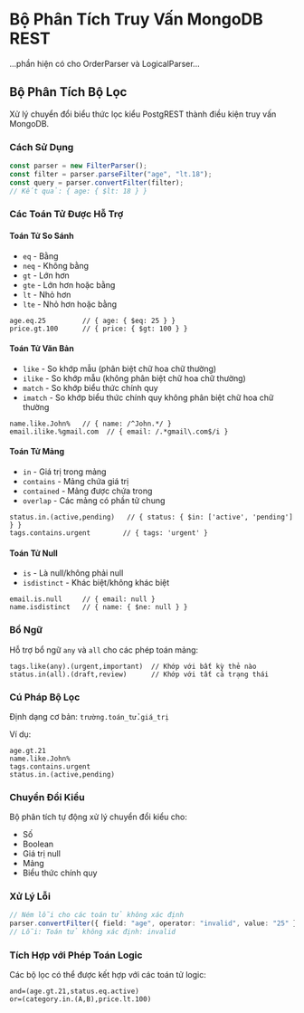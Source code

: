 # Bộ Phân Tích Truy Vấn MongoDB REST

...phần hiện có cho OrderParser và LogicalParser...

## Bộ Phân Tích Bộ Lọc

Xử lý chuyển đổi biểu thức lọc kiểu PostgREST thành điều kiện truy vấn MongoDB.

### Cách Sử Dụng

```typescript
const parser = new FilterParser();
const filter = parser.parseFilter("age", "lt.18");
const query = parser.convertFilter(filter);
// Kết quả: { age: { $lt: 18 } }
```

### Các Toán Tử Được Hỗ Trợ

#### Toán Tử So Sánh
- `eq` - Bằng
- `neq` - Không bằng
- `gt` - Lớn hơn
- `gte` - Lớn hơn hoặc bằng
- `lt` - Nhỏ hơn
- `lte` - Nhỏ hơn hoặc bằng

```
age.eq.25         // { age: { $eq: 25 } }
price.gt.100      // { price: { $gt: 100 } }
```

#### Toán Tử Văn Bản
- `like` - So khớp mẫu (phân biệt chữ hoa chữ thường)
- `ilike` - So khớp mẫu (không phân biệt chữ hoa chữ thường)
- `match` - So khớp biểu thức chính quy
- `imatch` - So khớp biểu thức chính quy không phân biệt chữ hoa chữ thường

```
name.like.John%   // { name: /^John.*/ }
email.ilike.%gmail.com  // { email: /.*gmail\.com$/i }
```

#### Toán Tử Mảng
- `in` - Giá trị trong mảng
- `contains` - Mảng chứa giá trị
- `contained` - Mảng được chứa trong
- `overlap` - Các mảng có phần tử chung

```
status.in.(active,pending)   // { status: { $in: ['active', 'pending'] } }
tags.contains.urgent        // { tags: 'urgent' }
```

#### Toán Tử Null
- `is` - Là null/không phải null
- `isdistinct` - Khác biệt/không khác biệt

```
email.is.null     // { email: null }
name.isdistinct   // { name: { $ne: null } }
```

### Bổ Ngữ

Hỗ trợ bổ ngữ `any` và `all` cho các phép toán mảng:

```
tags.like(any).(urgent,important)  // Khớp với bất kỳ thẻ nào
status.in(all).(draft,review)      // Khớp với tất cả trạng thái
```

### Cú Pháp Bộ Lọc

Định dạng cơ bản: `trường.toán_tử.giá_trị`

Ví dụ:
```
age.gt.21
name.like.John%
tags.contains.urgent
status.in.(active,pending)
```

### Chuyển Đổi Kiểu

Bộ phân tích tự động xử lý chuyển đổi kiểu cho:
- Số
- Boolean
- Giá trị null
- Mảng
- Biểu thức chính quy

### Xử Lý Lỗi

```typescript
// Ném lỗi cho các toán tử không xác định
parser.convertFilter({ field: "age", operator: "invalid", value: "25" });
// Lỗi: Toán tử không xác định: invalid
```

### Tích Hợp với Phép Toán Logic

Các bộ lọc có thể được kết hợp với các toán tử logic:

```
and=(age.gt.21,status.eq.active)
or=(category.in.(A,B),price.lt.100)
```